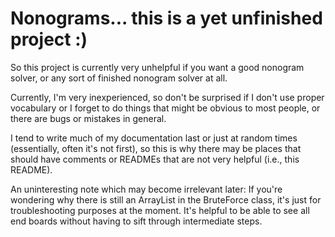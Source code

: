 # Nonograms... this is a yet unfinished project :)
So this project is currently very unhelpful if you want a good nonogram solver, or any sort of
finished nonogram solver at all.

Currently, I'm very inexperienced, so don't be surprised if I don't use proper vocabulary or I forget
to do things that might be obvious to most people, or there are bugs or mistakes in general.

I tend to write much of my documentation last or just at random times (essentially, often it's not first),
so this is why there may be places that should have comments or READMEs that are not very helpful (i.e., this README).

An uninteresting note which may become irrelevant later:
If you're wondering why there is still an ArrayList in the BruteForce class,
it's just for troubleshooting purposes at the moment. It's helpful to be able
to see all end boards without having to sift through intermediate steps.


